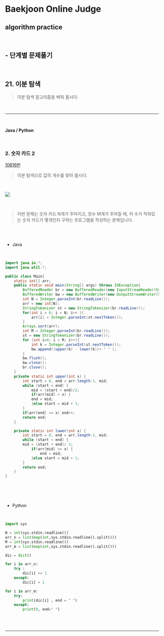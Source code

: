 # Baekjoon Online Judge

## algorithm practice
<br>

## - 단계별 문제풀기
<br>

## 21. 이분 탐색

> 이분 탐색 알고리즘을 배워 봅시다.

<br>

---

<br>

**Java / Python**

<br>

### 2. 숫자 카드 2
[10816번](https://www.acmicpc.net/problem/10816) 
> 이분 탐색으로 값의 개수를 찾아 봅시다.

<br>

![](https://images.velog.io/images/jini_eun/post/2f15c8fd-8f2a-4b2e-8284-45f95d0efd8e/image.png)

<br>

> 이번 문제는 숫자 카드 N개가 주어지고, 정수 M개가 주어질 때, 이 수가 적혀있는 숫자 카드가 몇개인지 구하는 프로그램을 작성하는 문제입니다.


<br><br>

- Java

<br>

```java
import java.io.*;
import java.util.*;

public class Main{
	static int[] arr;
	public static void main(String[] args) throws IOException{
		BufferedReader br = new BufferedReader(new InputStreamReader(System.in));
		BufferedWriter bw = new BufferedWriter(new OutputStreamWriter(System.out));
		int N = Integer.parseInt(br.readLine());
		arr = new int[N];
		StringTokenizer st = new StringTokenizer(br.readLine());
		for(int i = 0; i < N; i++ ){
			arr[i] = Integer.parseInt(st.nextToken());
		}
		Arrays.sort(arr);
		int M = Integer.parseInt(br.readLine());
		st = new StringTokenizer(br.readLine());
		for (int i=0; i < M; i++){
			int k = Integer.parseInt(st.nextToken());
			bw.append((upper(k) - lower(k))+ " " );    
		}
		bw.flush();
		bw.close();
		br.close();
	}
	private static int upper(int x) {
		int start = 0, end = arr.length-1, mid;
		while (start < end) {
			mid = (start + end)/2;
			if(arr[mid] > x) {
			end = mid;
			}else start = mid + 1;
		}
		if(arr[end] == x) end++;
		return end;
	}

	private static int lower(int x) {
		int start = 0, end = arr.length-1, mid;
		while (start < end) {
		mid = (start + end)/ 2;
			if(arr[mid] >= x) {
				end = mid;
			}else start = mid + 1;
		}
		return end;
	}
}
```


<br><br><br>

- Python 

<br>

```python
import sys

N = int(sys.stdin.readline())
arr_n = list(map(int,sys.stdin.readline().split()))
M = int(sys.stdin.readline())
arr_m = list(map(int,sys.stdin.readline().split()))

dic = dict()

for i in arr_n:
    try :
        dic[i] += 1
    except:
        dic[i] = 1

for i in arr_m:
    try:
        print(dic[i] , end = " ")
    except:
        print(0, end=" ")
```

<br><br>

---

<br>

